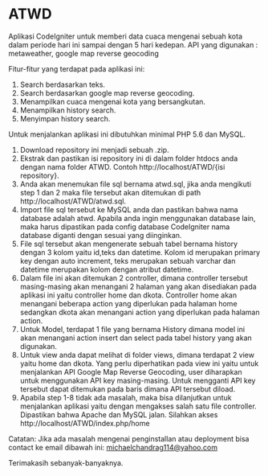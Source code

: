 # ATWD
Aplikasi CodeIgniter untuk memberi data cuaca mengenai sebuah kota dalam periode hari ini sampai dengan 5 hari kedepan.
API yang digunakan : metaweather, google map reverse geocoding

Fitur-fitur yang terdapat pada aplikasi ini:
1. Search berdasarkan teks.
2. Search berdasarkan google map reverse geocoding.
3. Menampilkan cuaca mengenai kota yang bersangkutan.
4. Menampilkan history search.
5. Menyimpan history search.

Untuk menjalankan aplikasi ini dibutuhkan minimal PHP 5.6 dan MySQL.
1. Download repository ini menjadi sebuah .zip.
2. Ekstrak dan pastikan isi repository ini di dalam folder htdocs anda dengan nama folder ATWD. Contoh http://localhost/ATWD/{isi repository}.
3. Anda akan menemukan file sql bernama atwd.sql, jika anda mengikuti step 1 dan 2 maka file tersebut akan ditemukan di path http://localhost/ATWD/atwd.sql.
4. Import file sql tersebut ke MySQL anda dan pastikan bahwa nama database adalah atwd. Apabila anda ingin menggunakan database lain, maka harus dipastikan pada config database CodeIgniter nama database diganti dengan sesuai yang diinginkan.
5. File sql tersebut akan mengenerate sebuah tabel bernama history dengan 3 kolom yaitu id,teks dan datetime. Kolom id merupakan primary key dengan auto increment, teks merupakan sebuah varchar dan datetime merupakan kolom dengan atribut datetime.
6. Dalam file ini akan ditemukan 2 controller, dimana controller tersebut masing-masing akan menangani 2 halaman yang akan disediakan pada aplikasi ini yaitu controller home dan dkota. Controller home akan menangani beberapa action yang diperlukan pada halaman home sedangkan dkota akan menangani action yang diperlukan pada halaman action.
7. Untuk Model, terdapat 1 file yang bernama History dimana model ini akan menangani action insert dan select pada tabel history yang akan digunakan.
8. Untuk view anda dapat melihat di folder views, dimana terdapat 2 view yaitu home dan dkota. Yang perlu diperhatikan pada view ini yaitu untuk menjalankan API Google Map Reverse Geocoding, user diharapkan untuk menggunakan API key masing-masing. Untuk mengganti API key tersebut dapat ditemukan pada baris dimana API tersebut diload.
9. Apabila step 1-8 tidak ada masalah, maka bisa dilanjutkan untuk menjalankan aplikasi yaitu dengan mengakses salah satu file controller. Dipastikan bahwa Apache dan MySQL jalan. Silahkan akses http://localhost/ATWD/index.php/home

Catatan:
Jika ada masalah mengenai penginstallan atau deployment bisa contact ke email dibawah ini:
michaelchandrag114@yahoo.com

Terimakasih sebanyak-banyaknya.
